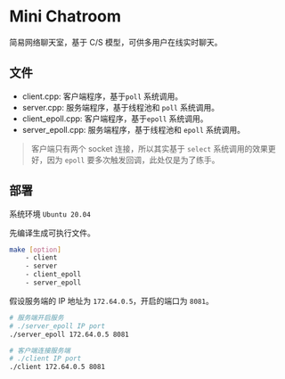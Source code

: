 # Mini Chatroom

简易网络聊天室，基于 C/S 模型，可供多用户在线实时聊天。

## 文件

- client.cpp: 客户端程序，基于`poll` 系统调用。
- server.cpp: 服务端程序，基于线程池和 `poll` 系统调用。
- client_epoll.cpp: 客户端程序，基于`epoll` 系统调用。
- server_epoll.cpp: 服务端程序，基于线程池和 `epoll` 系统调用。

> 客户端只有两个 socket 连接，所以其实基于 `select` 系统调用的效果更好，因为 `epoll` 要多次触发回调，此处仅是为了练手。

## 部署

系统环境 `Ubuntu 20.04`

先编译生成可执行文件。
```bash
make [option]
    - client
    - server
    - client_epoll
    - server_epoll
```

假设服务端的 IP 地址为 `172.64.0.5`，开启的端口为 `8081`。
```bash
# 服务端开启服务
# ./server_epoll IP port
./server_epoll 172.64.0.5 8081

# 客户端连接服务端
# ./client IP port
./client 172.64.0.5 8081
```